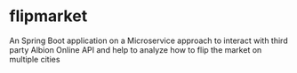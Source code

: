 # flipmarket
An Spring Boot application on a Microservice approach to interact with third party Albion Online API and help to analyze how to flip the market on multiple cities
